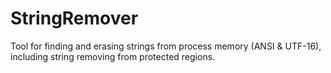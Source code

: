 # StringRemover
Tool for finding and erasing strings from process memory (ANSI &amp; UTF-16), including string removing from protected regions.
